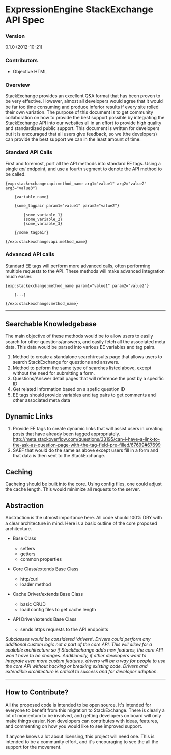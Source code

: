 # ExpressionEngine StackExchange API Spec

### Version

0.1.0 (2012-10-21)

### Contributors

- Objective HTML

### Overview

StackExchange provides an excellent Q&A format that has been proven to be very effective. However, almost all developers would agree that it would be far too time consuming and produce inferior results if every site rolled their own variation. The purpose of this document is to get community collaboration on how to provide the best support possible by integrating the StackExchange API into our websites all in an effort to provide high quality and standardized public support. This document is written for developers but it is encouraged that all users give feedback, so we (the developers) can provide the best support we can in the least amount of time.

### Standard API Calls

First and foremost, port all the API methods into standard EE tags. Using a single *api* endpoint, and use a fourth segment to denote the API method to be called.

	{exp:stackexchange:api:method_name arg1="value1" arg2="value2" arg3="value3"}
	
		{variable_name}
		
		{some_tagpair param1="value1" param2="value2"}
			
			{some_variable_1}
			{some_variable_2}
			{some_variable_3}
			
		{/some_tagpair}
		
	{/exp:stackexchange:api:method_name}

### Advanced API calls

Standard EE tags will perform more advanced calls, often performing multiple requests to the API. These methods will make advanced integration much easier.

	{exp:stackexchange:method_name param1="value1" param2="value2"}
		
		[...]
		
	{/exp:stackexchange:method_name}

---

## Searchable Knowledgebase

The main objective of these methods would be to allow users to easily search for other questions/answers, and easily fetch all the associated meta data. This data would be parsed into various EE variables and tag pairs.

1. Method to create a standalone search/results page that allows users to search StackExchange for questions and answers.
2. Method to peform the same type of searches listed above, except without the need for submitting a form.
3. Questions/Answer detail pages that will reference the post by a specific ID
4. Get related information based on a spefic question ID
5. EE tags should provide variables and tag pairs to get comments and other associated meta data

## Dynamic Links

1. Provide EE tags to create dynamic links that will assist users in creating posts that have already been tagged appropriately. http://meta.stackoverflow.com/questions/33195/can-i-have-a-link-to-the-ask-as-question-page-with-the-tag-field-pre-filled/67699#67699
2. SAEF that would do the same as above except users fill in a form and that data is then sent to the StackExchange.

## Caching

Cacheing should be built into the core. Using config files, one could adjust the cache length. This would minimize all requests to the server.

## Abstraction

Abstraction is the utmost importance here. All code should 100% DRY with a clear architecture in mind. Here is a basic outline of the core proposed architecture.

- Base Class
	- setters
	- getters
	- common properties

- Core Class/extends Base Class
	- http/curl
	- loader method

- Cache Driver/extends Base Class
	- basic CRUD
	- load config files to get cache length
	
- API Driver/extends Base Class
	- sends https requests to the API endpoints


*Subclasses would be considered 'drivers'. Drivers could perform any additional custom logic not a part of the core API. This will allow for a scalable architecture so if StackExchange adds new features, the core API won't have to be changes. Additionally, if other developers want to integrate even more custom features, drivers will be a way for people to use the core API without hacking or breaking existing code. Drivers and extendible architecture is critical to success and for developer adoption.*

---

## How to Contribute?

All the proposed code is intended to be open source. It's intended for everyone to benefit from this migration to StackExchange. There is clearly a lot of momentum to be involved, and getting developers on board will only make things easier. Non developers can contributes with ideas, features, and commenting on how you would like to see improved support. 

If anyone knows a lot about licensing, this project will need one. This is intended to be a community effort, and it's encouraging to see the all the support for the movement.